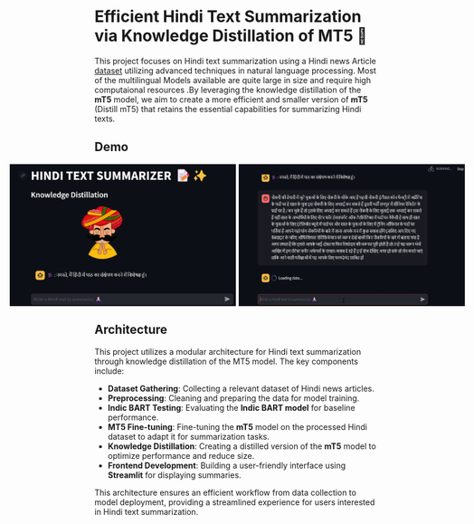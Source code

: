 # Efficient Hindi Text Summarization via Knowledge Distillation of MT5 📝

This project focuses on Hindi text summarization using a Hindi news Article [dataset](https://ilsum.github.io/ilsum/2024/index.html) utilizing advanced techniques in natural language processing. Most of the multilingual Models available are quite large in size and require high computaional resources .By leveraging the knowledge distillation of the **mT5** model, we aim to create a more efficient and smaller version of **mT5** (Distill mT5) that retains the essential capabilities for summarizing Hindi texts.

## Demo
<div style="display: flex; justify-content: center;">
    <img src="/demo.png" width="400" style="margin-right: 5px;" />
    <img src="/demo2.png" width="400" />
</div>

## Architecture

This project utilizes a modular architecture for Hindi text summarization through knowledge distillation of the MT5 model. The key components include:

- **Dataset Gathering**: Collecting a relevant dataset of Hindi news articles.
- **Preprocessing**: Cleaning and preparing the data for model training.
- **Indic BART Testing**: Evaluating the **Indic BART model** for baseline performance.
- **MT5 Fine-tuning**: Fine-tuning the **mT5** model on the processed Hindi dataset to adapt it for summarization tasks.
- **Knowledge Distillation**: Creating a distilled version of the **mT5** model to optimize performance and reduce size.
- **Frontend Development**: Building a user-friendly interface using **Streamlit** for displaying summaries.

This architecture ensures an efficient workflow from data collection to model deployment, providing a streamlined experience for users interested in Hindi text summarization.

